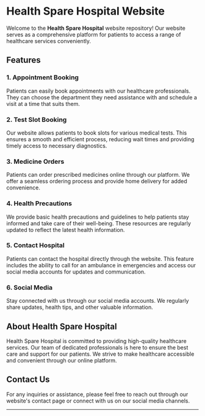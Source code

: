 # Health Spare Hospital Website

Welcome to the **Health Spare Hospital** website repository! Our website serves as a comprehensive platform for patients to access a range of healthcare services conveniently.

## Features

### 1. **Appointment Booking**
Patients can easily book appointments with our healthcare professionals. They can choose the department they need assistance with and schedule a visit at a time that suits them.

### 2. **Test Slot Booking**
Our website allows patients to book slots for various medical tests. This ensures a smooth and efficient process, reducing wait times and providing timely access to necessary diagnostics.

### 3. **Medicine Orders**
Patients can order prescribed medicines online through our platform. We offer a seamless ordering process and provide home delivery for added convenience.

### 4. **Health Precautions**
We provide basic health precautions and guidelines to help patients stay informed and take care of their well-being. These resources are regularly updated to reflect the latest health information.

### 5. **Contact Hospital**
Patients can contact the hospital directly through the website. This feature includes the ability to call for an ambulance in emergencies and access our social media accounts for updates and communication.

### 6. **Social Media**
Stay connected with us through our social media accounts. We regularly share updates, health tips, and other valuable information.

## About Health Spare Hospital

Health Spare Hospital is committed to providing high-quality healthcare services. Our team of dedicated professionals is here to ensure the best care and support for our patients. We strive to make healthcare accessible and convenient through our online platform.

## Contact Us

For any inquiries or assistance, please feel free to reach out through our website's contact page or connect with us on our social media channels.

---
